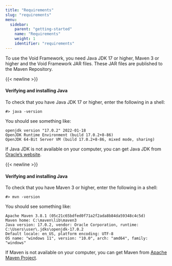 ```yaml
---
title: "Requirements"
slug: "requirements"
menu:
  sidebar:
    parent: "getting-started"
    name: "Requirements"
    weight: 1
    identifier: "requirements"
---
```


To use the Void Framework, you need Java JDK 17 or higher, Maven 3 or higher and the Void Framework JAR files. These JAR files are published to the Maven Repository.


{{< newline >}}
#### Verifying and installing Java
To check that you have Java JDK 17 or higher, enter the following in a shell:

```console
#> java -version
```

You should see something like:
```console
openjdk version "17.0.2" 2022-01-18
OpenJDK Runtime Environment (build 17.0.2+8-86)
OpenJDK 64-Bit Server VM (build 17.0.2+8-86, mixed mode, sharing)
```

If Java JDK is not available on your computer, you can get Java JDK from [Oracle’s website](https://www.oracle.com/java/technologies/downloads/).


{{< newline >}}
#### Verifying and installing Java
To check that you have Maven 3 or higher, enter the following in a shell:

```console
#> mvn -version
```

You should see something like:
```console
Apache Maven 3.8.1 (05c21c65bdfed0f71a2f2ada8b84da59348c4c5d)
Maven home: C:\maven\lib\maven3
Java version: 17.0.2, vendor: Oracle Corporation, runtime: C:\Users\user\.jdks\openjdk-17.0.2
Default locale: en_US, platform encoding: UTF-8
OS name: "windows 11", version: "10.0", arch: "amd64", family: "windows"
```

If Maven is not available on your computer, you can get Maven from [Apache Maven Project](https://maven.apache.org/guides/getting-started/).
